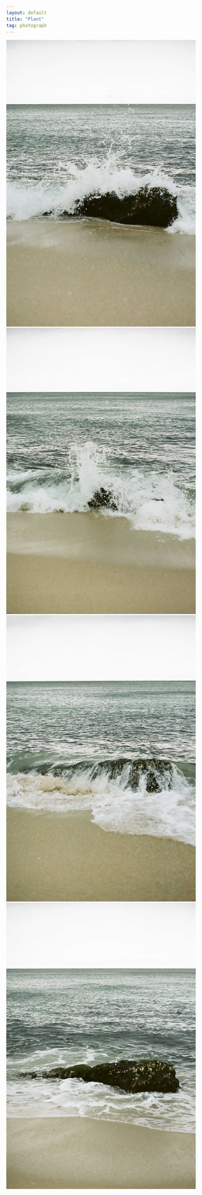 ```yaml
---
layout: default
title: "Plant"
tag: photograph
---
```

![pic](/assets/photo/waves/1.jpg)
![pic](/assets/photo/waves/2.jpg)
![pic](/assets/photo/waves/3.jpg)
![pic](/assets/photo/waves/4.jpg)